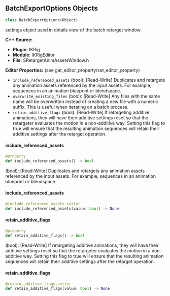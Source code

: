 ## BatchExportOptions Objects

```python
class BatchExportOptions(Object)
```

settings object used in details view of the batch retarget window

**C++ Source:**

- **Plugin**: IKRig
- **Module**: IKRigEditor
- **File**: SRetargetAnimAssetsWindow.h

**Editor Properties:** (see get_editor_property/set_editor_property)

- ``include_referenced_assets`` (bool):  [Read-Write] Duplicates and retargets any animation assets referenced by the input assets. For example, sequences in an animation blueprint or blendspace.
- ``overwrite_existing_files`` (bool):  [Read-Write] Any files with the same name will be overwritten instead of creating a new file with a numeric suffix.
  This is useful when iterating on a batch process.
- ``retain_additive_flags`` (bool):  [Read-Write] If retargeting additive animations, they will have their additive settings reset so that the retargeter evaluates the motion in a non-additive way.
  Setting this flag to true will ensure that the resulting animation sequences will retain their additive settings after the retarget operation.

<a id="unreal.BatchExportOptions.include_referenced_assets"></a>

#### include_referenced_assets

```python
@property
def include_referenced_assets() -> bool
```

(bool):  [Read-Write] Duplicates and retargets any animation assets referenced by the input assets. For example, sequences in an animation blueprint or blendspace.

<a id="unreal.BatchExportOptions.include_referenced_assets"></a>

#### include_referenced_assets

```python
@include_referenced_assets.setter
def include_referenced_assets(value: bool) -> None
```

<a id="unreal.BatchExportOptions.retain_additive_flags"></a>

#### retain_additive_flags

```python
@property
def retain_additive_flags() -> bool
```

(bool):  [Read-Write] If retargeting additive animations, they will have their additive settings reset so that the retargeter evaluates the motion in a non-additive way.
Setting this flag to true will ensure that the resulting animation sequences will retain their additive settings after the retarget operation.

<a id="unreal.BatchExportOptions.retain_additive_flags"></a>

#### retain_additive_flags

```python
@retain_additive_flags.setter
def retain_additive_flags(value: bool) -> None
```

<a id="unreal.BatchRetargetSettings"></a>
